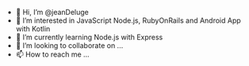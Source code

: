 - 👋 Hi, I’m @jeanDeluge
- 👀 I’m interested in JavaScript Node.js, RubyOnRails and Android App with Kotlin
- 🌱 I’m currently learning Node.js with Express
- 💞️ I’m looking to collaborate on ...
- 📫 How to reach me ...

<!---
jeanDeluge/jeanDeluge is a ✨ special ✨ repository because its `README.md` (this file) appears on your GitHub profile.
You can click the Preview link to take a look at your changes.
--->
